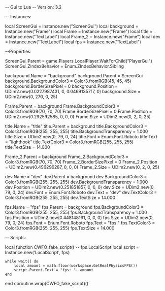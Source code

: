 
-- Gui to Lua
-- Version: 3.2

-- Instances:

local ScreenGui = Instance.new("ScreenGui")
local background = Instance.new("Frame")
local Frame = Instance.new("Frame")
local title = Instance.new("TextLabel")
local Frame_2 = Instance.new("Frame")
local dev = Instance.new("TextLabel")
local fps = Instance.new("TextLabel")

--Properties:

ScreenGui.Parent = game.Players.LocalPlayer:WaitForChild("PlayerGui")
ScreenGui.ZIndexBehavior = Enum.ZIndexBehavior.Sibling

background.Name = "background"
background.Parent = ScreenGui
background.BackgroundColor3 = Color3.fromRGB(45, 45, 45)
background.BorderSizePixel = 0
background.Position = UDim2.new(0.0227987431, 0, 0.0469135717, 0)
background.Size = UDim2.new(0, 270, 0, 25)

Frame.Parent = background
Frame.BackgroundColor3 = Color3.fromRGB(70, 70, 70)
Frame.BorderSizePixel = 0
Frame.Position = UDim2.new(0.292592585, 0, 0, 0)
Frame.Size = UDim2.new(0, 2, 0, 25)

title.Name = "title"
title.Parent = background
title.BackgroundColor3 = Color3.fromRGB(255, 255, 255)
title.BackgroundTransparency = 1.000
title.Size = UDim2.new(0, 79, 0, 24)
title.Font = Enum.Font.Roboto
title.Text = "lighthook"
title.TextColor3 = Color3.fromRGB(255, 255, 255)
title.TextSize = 14.000

Frame_2.Parent = background
Frame_2.BackgroundColor3 = Color3.fromRGB(70, 70, 70)
Frame_2.BorderSizePixel = 0
Frame_2.Position = UDim2.new(0.496296287, 0, 0, 0)
Frame_2.Size = UDim2.new(0, 2, 0, 25)

dev.Name = "dev"
dev.Parent = background
dev.BackgroundColor3 = Color3.fromRGB(255, 255, 255)
dev.BackgroundTransparency = 1.000
dev.Position = UDim2.new(0.251851857, 0, 0, 0)
dev.Size = UDim2.new(0, 79, 0, 24)
dev.Font = Enum.Font.Roboto
dev.Text = "dev"
dev.TextColor3 = Color3.fromRGB(255, 255, 255)
dev.TextSize = 14.000

fps.Name = "fps"
fps.Parent = background
fps.BackgroundColor3 = Color3.fromRGB(255, 255, 255)
fps.BackgroundTransparency = 1.000
fps.Position = UDim2.new(0.448148161, 0, 0, 0)
fps.Size = UDim2.new(0, 79, 0, 24)
fps.Font = Enum.Font.Roboto
fps.Text = "fps:"
fps.TextColor3 = Color3.fromRGB(255, 255, 255)
fps.TextSize = 14.000

-- Scripts:

local function CWFO_fake_script() -- fps.LocalScript 
	local script = Instance.new('LocalScript', fps)

	while wait() do
		local amount = math.floor(workspace:GetRealPhysicsFPS())
		script.Parent.Text = "fps: "..amount
	end
end
coroutine.wrap(CWFO_fake_script)()
